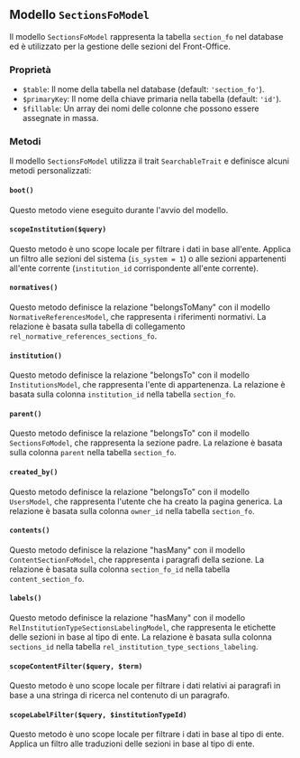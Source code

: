 ## Modello `SectionsFoModel`

Il modello `SectionsFoModel` rappresenta la tabella `section_fo` nel database ed è utilizzato per la gestione delle sezioni del Front-Office.

### Proprietà

* `$table`: Il nome della tabella nel database (default: `'section_fo'`).
* `$primaryKey`: Il nome della chiave primaria nella tabella (default: `'id'`).
* `$fillable`: Un array dei nomi delle colonne che possono essere assegnate in massa.

### Metodi

Il modello `SectionsFoModel` utilizza il trait `SearchableTrait` e definisce alcuni metodi personalizzati:

#### `boot()`

Questo metodo viene eseguito durante l'avvio del modello.

#### `scopeInstitution($query)`

Questo metodo è uno scope locale per filtrare i dati in base all'ente. Applica un filtro alle sezioni del sistema (`is_system = 1`) o alle sezioni appartenenti all'ente corrente (`institution_id` corrispondente all'ente corrente).

#### `normatives()`

Questo metodo definisce la relazione "belongsToMany" con il modello `NormativeReferencesModel`, che rappresenta i riferimenti normativi. La relazione è basata sulla tabella di collegamento `rel_normative_references_sections_fo`.

#### `institution()`

Questo metodo definisce la relazione "belongsTo" con il modello `InstitutionsModel`, che rappresenta l'ente di appartenenza. La relazione è basata sulla colonna `institution_id` nella tabella `section_fo`.

#### `parent()`

Questo metodo definisce la relazione "belongsTo" con il modello `SectionsFoModel`, che rappresenta la sezione padre. La relazione è basata sulla colonna `parent` nella tabella `section_fo`.

#### `created_by()`

Questo metodo definisce la relazione "belongsTo" con il modello `UsersModel`, che rappresenta l'utente che ha creato la pagina generica. La relazione è basata sulla colonna `owner_id` nella tabella `section_fo`.

#### `contents()`

Questo metodo definisce la relazione "hasMany" con il modello `ContentSectionFoModel`, che rappresenta i paragrafi della sezione. La relazione è basata sulla colonna `section_fo_id` nella tabella `content_section_fo`.

#### `labels()`

Questo metodo definisce la relazione "hasMany" con il modello `RelInstitutionTypeSectionsLabelingModel`, che rappresenta le etichette delle sezioni in base al tipo di ente. La relazione è basata sulla colonna `sections_id` nella tabella `rel_institution_type_sections_labeling`.

#### `scopeContentFilter($query, $term)`

Questo metodo è uno scope locale per filtrare i dati relativi ai paragrafi in base a una stringa di ricerca nel contenuto di un paragrafo.

#### `scopeLabelFilter($query, $institutionTypeId)`

Questo metodo è uno scope locale per filtrare i dati in base al tipo di ente. Applica un filtro alle traduzioni delle sezioni in base al tipo di ente.
